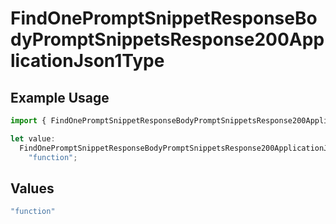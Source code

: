 # FindOnePromptSnippetResponseBodyPromptSnippetsResponse200ApplicationJson1Type

## Example Usage

```typescript
import { FindOnePromptSnippetResponseBodyPromptSnippetsResponse200ApplicationJson1Type } from "@orq-ai/node/models/operations";

let value:
  FindOnePromptSnippetResponseBodyPromptSnippetsResponse200ApplicationJson1Type =
    "function";
```

## Values

```typescript
"function"
```